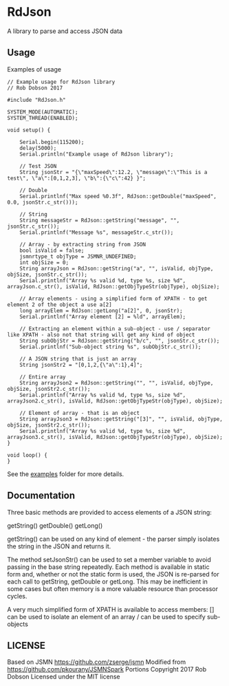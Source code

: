 # RdJson

A library to parse and access JSON data

## Usage

Examples of usage

```
// Example usage for RdJson library
// Rob Dobson 2017

#include "RdJson.h"

SYSTEM_MODE(AUTOMATIC);
SYSTEM_THREAD(ENABLED);

void setup() {

    Serial.begin(115200);
    delay(5000);
    Serial.println("Example usage of RdJson library");

    // Test JSON
    String jsonStr = "{\"maxSpeed\":12.2, \"message\":\"This is a test\", \"a\":[0,1,2,3], \"b\":{\"c\":42} }";

    // Double
    Serial.printlnf("Max speed %0.3f", RdJson::getDouble("maxSpeed", 0.0, jsonStr.c_str()));

    // String
    String messageStr = RdJson::getString("message", "", jsonStr.c_str());
    Serial.printlnf("Message %s", messageStr.c_str());

    // Array - by extracting string from JSON
    bool isValid = false;
    jsmnrtype_t objType = JSMNR_UNDEFINED;
    int objSize = 0;
    String arrayJson = RdJson::getString("a", "", isValid, objType, objSize, jsonStr.c_str());
    Serial.printlnf("Array %s valid %d, type %s, size %d", arrayJson.c_str(), isValid, RdJson::getObjTypeStr(objType), objSize);

    // Array elements - using a simplified form of XPATH - to get element 2 of the object a use a[2]
    long arrayElem = RdJson::getLong("a[2]", 0, jsonStr);
    Serial.printlnf("Array element [2] = %ld", arrayElem);

    // Extracting an element within a sub-object - use / separator like XPATH - also not that string will get any kind of object
    String subObjStr = RdJson::getString("b/c", "", jsonStr.c_str());
    Serial.printlnf("Sub-object string %s", subObjStr.c_str());

    // A JSON string that is just an array
    String jsonStr2 = "[0,1,2,{\"a\":1},4]";

    // Entire array
    String arrayJson2 = RdJson::getString("", "", isValid, objType, objSize, jsonStr2.c_str());
    Serial.printlnf("Array %s valid %d, type %s, size %d", arrayJson2.c_str(), isValid, RdJson::getObjTypeStr(objType), objSize);

    // Element of array - that is an object
    String arrayJson3 = RdJson::getString("[3]", "", isValid, objType, objSize, jsonStr2.c_str());
    Serial.printlnf("Array %s valid %d, type %s, size %d", arrayJson3.c_str(), isValid, RdJson::getObjTypeStr(objType), objSize);
}

void loop() {
}

```

See the [examples](examples) folder for more details.

## Documentation

Three basic methods are provided to access elements of a JSON string:

getString()
getDouble()
getLong()

getString() can be used on any kind of element - the parser simply isolates the string in the JSON and returns it.

The method setJsonStr() can be used to set a member variable to avoid passing in the base string repeatedly.  Each method is available in static form and, whether or not the static form is used, the JSON is re-parsed for each call to getString, getDouble or getLong. This may be inefficient in some cases but often memory is a more valuable resource than processor cycles.

A very much simplified form of XPATH is available to access members:
[] can be used to isolate an element of an array
/ can be used to specify sub-objects

## LICENSE
Based on JSMN https://github.com/zserge/jsmn
Modified from https://github.com/pkourany/JSMNSpark
Portions Copyright 2017 Rob Dobson
Licensed under the MIT license
